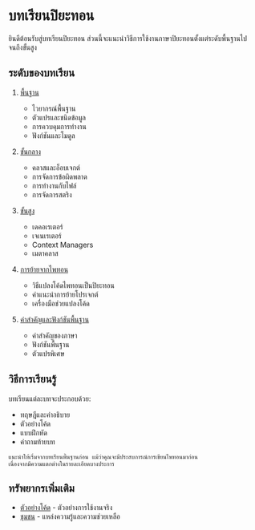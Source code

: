 # บทเรียนปิยะทอน

ยินดีต้อนรับสู่บทเรียนปิยะทอน ส่วนนี้จะแนะนำวิธีการใช้งานภาษาปิยะทอนตั้งแต่ระดับพื้นฐานไปจนถึงขั้นสูง

## ระดับของบทเรียน

1. [พื้นฐาน](basics.md)
   - ไวยากรณ์พื้นฐาน
   - ตัวแปรและชนิดข้อมูล
   - การควบคุมการทำงาน
   - ฟังก์ชันและโมดูล

2. [ขั้นกลาง](intermediate.md)
   - คลาสและอ็อบเจกต์
   - การจัดการข้อผิดพลาด
   - การทำงานกับไฟล์
   - การจัดการสตริง

3. [ขั้นสูง](advanced.md)
   - เดคอเรเตอร์
   - เจเนเรเตอร์
   - Context Managers
   - เมตาคลาส

4. [การย้ายจากไพทอน](migration.md)
   - วิธีแปลงโค้ดไพทอนเป็นปิยะทอน
   - คำแนะนำการย้ายโปรเจกต์
   - เครื่องมือช่วยแปลงโค้ด

5. [คำสำคัญและฟังก์ชันพื้นฐาน](keywords.md)
   - คำสำคัญของภาษา
   - ฟังก์ชันพื้นฐาน
   - ตัวแปรพิเศษ

## วิธีการเรียนรู้

บทเรียนแต่ละบทจะประกอบด้วย:

- ทฤษฎีและคำอธิบาย
- ตัวอย่างโค้ด
- แบบฝึกหัด
- คำถามท้ายบท

```{note}
แนะนำให้เริ่มจากบทเรียนพื้นฐานก่อน แม้ว่าคุณจะมีประสบการณ์การเขียนไพทอนมาก่อน
เนื่องจากมีความแตกต่างในรายละเอียดบางประการ
```

## ทรัพยากรเพิ่มเติม

- [ตัวอย่างโค้ด](../examples/index.md) - ตัวอย่างการใช้งานจริง
- [ชุมชน](../community/index.md) - แหล่งความรู้และความช่วยเหลือ
